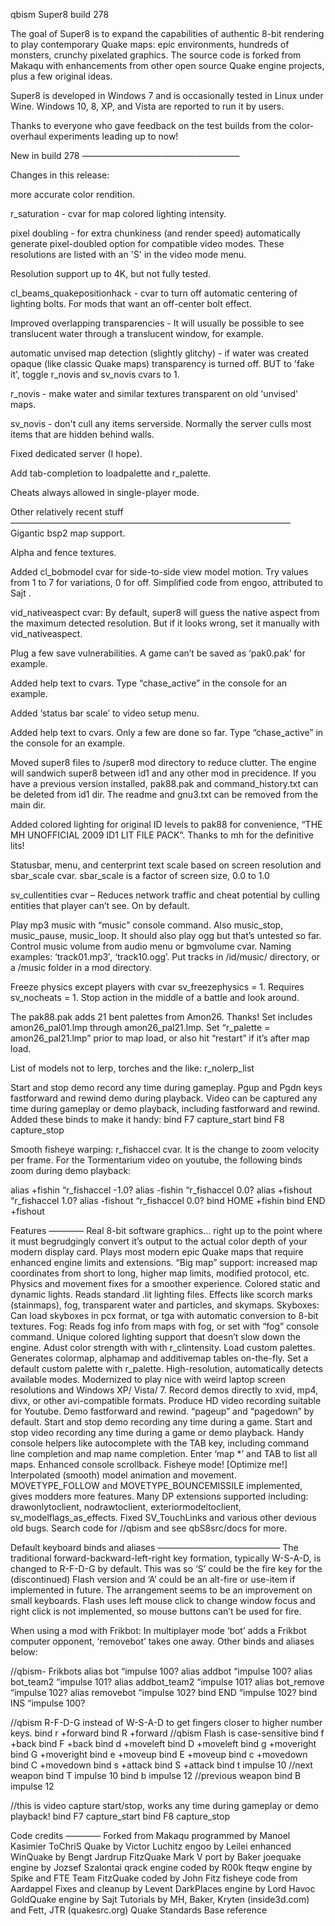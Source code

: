 qbism Super8 build 278

The goal of Super8 is to expand the capabilities of authentic 8-bit rendering to play contemporary Quake maps: epic environments, hundreds of monsters, crunchy pixelated graphics. The source code is forked from Makaqu with enhancements from other open source Quake engine projects, plus a few original ideas.

Super8 is developed in Windows 7 and is occasionally tested in Linux under Wine.  Windows 10, 8, XP, and Vista are reported to run it by users.

Thanks to everyone who gave feedback on the test builds from the color-overhaul experiments leading up to now!


New in build 278
——————————————————

Changes in this release:

more accurate color rendition.

r_saturation - cvar for map colored lighting intensity.

pixel doubling - for extra chunkiness (and render speed) automatically generate pixel-doubled option for compatible video modes.  These resolutions are listed with an 'S' in the video mode menu.

Resolution support up to 4K, but not fully tested.

cl_beams_quakepositionhack - cvar to turn off automatic centering of lighting bolts.  For mods that want an off-center bolt effect.

Improved overlapping transparencies -  It will usually be possible to see translucent water through a translucent window, for example.

automatic unvised map detection (slightly glitchy) - if water was created opaque (like classic Quake maps) transparency is turned off.  BUT to 'fake it', toggle r_novis and sv_novis cvars to 1.

r_novis - make water and similar textures transparent on old 'unvised' maps. 

sv_novis - don't cull any items serverside.  Normally the server culls most items that are hidden behind walls.

Fixed dedicated server (I hope).

Add tab-completion to loadpalette and r_palette.

Cheats always allowed in single-player mode.


Other relatively recent stuff
————————————————————————————————
Gigantic bsp2 map support.

Alpha and fence textures.

Added cl_bobmodel cvar for side-to-side view model motion. Try values from 1 to 7 for variations, 0 for off. Simplified code from engoo, attributed to Sajt .

vid_nativeaspect cvar: By default, super8 will guess the native aspect from the maximum detected resolution. But if it looks wrong, set it manually with vid_nativeaspect.

Plug a few save vulnerabilities. A game can’t be saved as ‘pak0.pak’ for example.

Added help text to cvars. Type “chase_active” in the console for an example.

Added ‘status bar scale’ to video setup menu.

Added help text to cvars. Only a few are done so far. Type “chase_active” in the console for an example.

Moved super8 files to /super8 mod directory to reduce clutter. The engine will sandwich super8 between id1 and any other mod in precidence. If you have a previous version installed, pak88.pak and command_history.txt can be deleted from id1 dir. The readme and gnu3.txt can be removed from the main dir.

Added colored lighting for original ID levels to pak88 for convenience, “THE MH UNOFFICIAL 2009 ID1 LIT FILE PACK”. Thanks to mh for the definitive lits!

Statusbar, menu, and centerprint text scale based on screen resolution and sbar_scale cvar. sbar_scale is a factor of screen size, 0.0 to 1.0

sv_cullentities cvar – Reduces network traffic and cheat potential by culling entities that player can’t see. On by default.

Play mp3 music with “music” console command. Also music_stop, music_pause, music_loop. It should also play ogg but that’s untested so far. Control music volume from audio menu or bgmvolume cvar. Naming examples: ‘track01.mp3′, ‘track10.ogg’. Put tracks in /id/music/ directory, or a /music folder in a mod directory.

Freeze physics except players with cvar sv_freezephysics = 1. Requires sv_nocheats = 1. Stop action in the middle of a battle and look around.

The pak88.pak adds 21 bent palettes from Amon26. Thanks! Set includes amon26_pal01.lmp through amon26_pal21.lmp. Set “r_palette = amon26_pal21.lmp” prior to map load, or also hit “restart” if it’s after map load.

List of models not to lerp, torches and the like: r_nolerp_list

Start and stop demo record any time during gameplay.
Pgup and Pgdn keys fastforward and rewind demo during playback.
Video can be captured any time during gameplay or demo playback, including fastforward and rewind. Added these binds to make it handy:
bind F7 capture_start
bind F8 capture_stop

Smooth fisheye warping: r_fishaccel cvar. It is the change to zoom velocity per frame. For the Tormentarium video on youtube, the following binds zoom during demo playback:

alias +fishin “r_fishaccel -1.0?
alias -fishin “r_fishaccel 0.0?
alias +fishout “r_fishaccel 1.0?
alias -fishout “r_fishaccel 0.0?
bind HOME +fishin
bind END +fishout

Features
————
Real 8-bit software graphics… right up to the point where it must begrudgingly convert it’s output to the actual color depth of your modern display card.
Plays most modern epic Quake maps that require enhanced engine limits and extensions.
“Big map” support: increased map coordinates from short to long, higher map limits, modified protocol, etc.
Physics and movement fixes for a smoother experience.
Colored static and dynamic lights. Reads standard .lit lighting files.
Effects like scorch marks (stainmaps), fog, transparent water and particles, and skymaps.
Skyboxes: Can load skyboxes in pcx format, or tga with automatic conversion to 8-bit textures.
Fog: Reads fog info from maps with fog, or set with “fog” console command.
Unique colored lighting support that doesn’t slow down the engine. Adust color strength with with r_clintensity.
Load custom palettes. Generates colormap, alphamap and additivemap tables on-the-fly. Set a default custom palette with r_palette.
High-resolution, automatically detects available modes.
Modernized to play nice with weird laptop screen resolutions and Windows XP/ Vista/ 7.
Record demos directly to xvid, mp4, divx, or other avi-compatible formats. Produce HD video recording suitable for Youtube.
Demo fastforward and rewind. “pageup” and “pagedown” by default.
Start and stop demo recording any time during a game.
Start and stop video recording any time during a game or demo playback.
Handy console helpers like autocomplete with the TAB key, including command line completion and map name completion.
Enter ‘map *’ and TAB to list all maps.
Enhanced console scrollback.
Fisheye mode! [Optimize me!]
Interpolated (smooth) model animation and movement.
MOVETYPE_FOLLOW and MOVETYPE_BOUNCEMISSILE implemented, gives modders more features.
Many DP extensions supported including: drawonlytoclient, nodrawtoclient, exteriormodeltoclient, sv_modelflags_as_effects.
Fixed SV_TouchLinks and various other devious old bugs.
Search code for //qbism and see qbS8src/docs for more.

Default keyboard binds and aliases
——————————————
The traditional forward-backward-left-right key formation, typically W-S-A-D, is changed to R-F-D-G by default. This was so ‘S’ could be the fire key for the (discontinued) Flash version and ‘A’ could be an alt-fire or use-item if implemented in future. The arrangement seems to be an improvement on small keyboards. Flash uses left mouse click to change window focus and right click is not implemented, so mouse buttons can’t be used for fire.

When using a mod with Frikbot: In multiplayer mode ‘bot’ adds a Frikbot computer opponent, ‘removebot’ takes one away. Other binds and aliases below:

//qbism- Frikbots
alias bot “impulse 100?
alias addbot “impulse 100?
alias bot_team2 “impulse 101?
alias addbot_team2 “impulse 101?
alias bot_remove “impulse 102?
alias removebot “impulse 102?
bind END “impulse 102?
bind INS “impulse 100?

//qbism R-F-D-G instead of W-S-A-D to get fingers closer to higher number keys.
bind r +forward
bind R +forward //qbism Flash is case-sensitive
bind f +back
bind F +back
bind d +moveleft
bind D +moveleft
bind g +moveright
bind G +moveright
bind e +moveup
bind E +moveup
bind c +movedown
bind C +movedown
bind s +attack
bind S +attack
bind t impulse 10 //next weapon
bind T impulse 10
bind b impulse 12 //previous weapon
bind B impulse 12

//this is video capture start/stop, works any time during gameplay or demo playback!
bind F7 capture_start
bind F8 capture_stop

Code credits
————
Forked from Makaqu programmed by Manoel Kasimier
ToChriS Quake by Victor Luchitz
engoo by Leilei
enhanced WinQuake by Bengt Jardrup
FitzQuake Mark V port by Baker
joequake engine by Jozsef Szalontai
qrack engine coded by R00k
fteqw engine by Spike and FTE Team
FitzQuake coded by John Fitz
fisheye code from Aardappel
Fixes and cleanup by Levent
DarkPlaces engine by Lord Havoc
GoldQuake engine by Sajt
Tutorials by MH, Baker, Kryten (inside3d.com) and Fett, JTR (quakesrc.org)
Quake Standards Base reference
